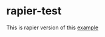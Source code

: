 # rapier-test

This is rapier version of this [example](https://codesandbox.io/s/ballpit-forked-07rpz7?file=/src/App.js:311-372) 
